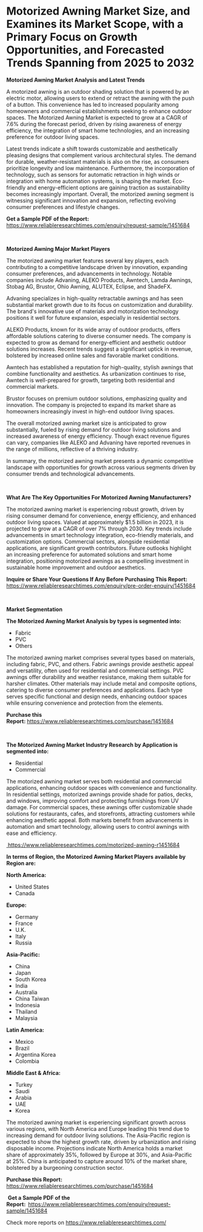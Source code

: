 <p><h1>Motorized Awning Market Size, and Examines its Market Scope, with a Primary Focus on Growth Opportunities, and Forecasted Trends Spanning from 2025 to 2032</h1></p><p><strong>Motorized Awning Market Analysis and Latest Trends</strong></p>
<p><p>A motorized awning is an outdoor shading solution that is powered by an electric motor, allowing users to extend or retract the awning with the push of a button. This convenience has led to increased popularity among homeowners and commercial establishments seeking to enhance outdoor spaces. The Motorized Awning Market is expected to grow at a CAGR of 7.6% during the forecast period, driven by rising awareness of energy efficiency, the integration of smart home technologies, and an increasing preference for outdoor living spaces. </p><p>Latest trends indicate a shift towards customizable and aesthetically pleasing designs that complement various architectural styles. The demand for durable, weather-resistant materials is also on the rise, as consumers prioritize longevity and low maintenance. Furthermore, the incorporation of technology, such as sensors for automatic retraction in high winds or integration with home automation systems, is shaping the market. Eco-friendly and energy-efficient options are gaining traction as sustainability becomes increasingly important. Overall, the motorized awning segment is witnessing significant innovation and expansion, reflecting evolving consumer preferences and lifestyle changes.</p></p>
<p><strong>Get a Sample PDF of the Report:&nbsp;</strong> <a href="https://www.reliableresearchtimes.com/enquiry/request-sample/1451684?utm_campaign=3542&utm_medium=2&utm_source=Github&utm_content=ia&utm_term=04042025&utm_id=motorized-awning">https://www.reliableresearchtimes.com/enquiry/request-sample/1451684</a></p>
<p>&nbsp;</p>
<p><strong>Motorized Awning Major Market Players</strong></p>
<p><p>The motorized awning market features several key players, each contributing to a competitive landscape driven by innovation, expanding consumer preferences, and advancements in technology. Notable companies include Advaning, ALEKO Products, Awntech, Lamda Awnings, Stobag AG, Brustor, Ohio Awning, ALUTEX, Eclipse, and ShadeFX.</p><p>Advaning specializes in high-quality retractable awnings and has seen substantial market growth due to its focus on customization and durability. The brand's innovative use of materials and motorization technology positions it well for future expansion, especially in residential sectors.</p><p>ALEKO Products, known for its wide array of outdoor products, offers affordable solutions catering to diverse consumer needs. The company is expected to grow as demand for energy-efficient and aesthetic outdoor solutions increases. Recent trends suggest a significant uptick in revenue, bolstered by increased online sales and favorable market conditions.</p><p>Awntech has established a reputation for high-quality, stylish awnings that combine functionality and aesthetics. As urbanization continues to rise, Awntech is well-prepared for growth, targeting both residential and commercial markets.</p><p>Brustor focuses on premium outdoor solutions, emphasizing quality and innovation. The company is projected to expand its market share as homeowners increasingly invest in high-end outdoor living spaces. </p><p>The overall motorized awning market size is anticipated to grow substantially, fueled by rising demand for outdoor living solutions and increased awareness of energy efficiency. Though exact revenue figures can vary, companies like ALEKO and Advaning have reported revenues in the range of millions, reflective of a thriving industry. </p><p>In summary, the motorized awning market presents a dynamic competitive landscape with opportunities for growth across various segments driven by consumer trends and technological advancements.</p></p>
<p>&nbsp;</p>
<p><strong>What Are The Key Opportunities For Motorized Awning Manufacturers?</strong></p>
<p><p>The motorized awning market is experiencing robust growth, driven by rising consumer demand for convenience, energy efficiency, and enhanced outdoor living spaces. Valued at approximately $1.5 billion in 2023, it is projected to grow at a CAGR of over 7% through 2030. Key trends include advancements in smart technology integration, eco-friendly materials, and customization options. Commercial sectors, alongside residential applications, are significant growth contributors. Future outlooks highlight an increasing preference for automated solutions and smart home integration, positioning motorized awnings as a compelling investment in sustainable home improvement and outdoor aesthetics.</p></p>
<p><strong>Inquire or Share Your Questions If Any Before Purchasing This Report:</strong> <a href="https://www.reliableresearchtimes.com/enquiry/pre-order-enquiry/1451684?utm_campaign=3542&utm_medium=2&utm_source=Github&utm_content=ia&utm_term=04042025&utm_id=motorized-awning">https://www.reliableresearchtimes.com/enquiry/pre-order-enquiry/1451684</a></p>
<p>&nbsp;</p>
<p><strong>Market Segmentation</strong></p>
<p><strong>The Motorized Awning Market Analysis by types is segmented into:</strong></p>
<p><ul><li>Fabric</li><li>PVC</li><li>Others</li></ul></p>
<p><p>The motorized awning market comprises several types based on materials, including fabric, PVC, and others. Fabric awnings provide aesthetic appeal and versatility, often used for residential and commercial settings. PVC awnings offer durability and weather resistance, making them suitable for harsher climates. Other materials may include metal and composite options, catering to diverse consumer preferences and applications. Each type serves specific functional and design needs, enhancing outdoor spaces while ensuring convenience and protection from the elements.</p></p>
<p><strong>Purchase this Report:&nbsp;</strong><a href="https://www.reliableresearchtimes.com/purchase/1451684?utm_campaign=3542&utm_medium=2&utm_source=Github&utm_content=ia&utm_term=04042025&utm_id=motorized-awning">https://www.reliableresearchtimes.com/purchase/1451684</a></p>
<p>&nbsp;</p>
<p><strong>The Motorized Awning Market Industry Research by Application is segmented into:</strong></p>
<p><ul><li>Residential</li><li>Commercial</li></ul></p>
<p><p>The motorized awning market serves both residential and commercial applications, enhancing outdoor spaces with convenience and functionality. In residential settings, motorized awnings provide shade for patios, decks, and windows, improving comfort and protecting furnishings from UV damage. For commercial spaces, these awnings offer customizable shade solutions for restaurants, cafes, and storefronts, attracting customers while enhancing aesthetic appeal. Both markets benefit from advancements in automation and smart technology, allowing users to control awnings with ease and efficiency.</p></p>
<p><a href="https://www.reliableresearchtimes.com/motorized-awning-r1451684?utm_campaign=3542&utm_medium=2&utm_source=Github&utm_content=ia&utm_term=04042025&utm_id=motorized-awning">&nbsp;https://www.reliableresearchtimes.com/motorized-awning-r1451684</a></p>
<p><strong>In terms of Region, the Motorized Awning Market Players available by Region are:</strong></p>
<p>
    <p> <strong> North America: </strong>
        <ul>
            <li>United States</li>
            <li>Canada</li>
        </ul>
        </p> 
    <p> <strong> Europe: </strong>
        <ul>
            <li>Germany</li>
            <li>France</li>
            <li>U.K.</li>
            <li>Italy</li>
            <li>Russia</li>
        </ul>
        </p> 
    <p> <strong> Asia-Pacific: </strong>
        <ul>
            <li>China</li>
            <li>Japan</li>
            <li>South Korea</li>
            <li>India</li>
            <li>Australia</li>
            <li>China Taiwan</li>
            <li>Indonesia</li>
            <li>Thailand</li>
            <li>Malaysia</li>
        </ul>
        </p> 
    <p> <strong> Latin America: </strong>
        <ul>
            <li>Mexico</li>
            <li>Brazil</li>
            <li>Argentina Korea</li>
            <li>Colombia</li>
        </ul>
        </p> 
    <p> <strong> Middle East & Africa: </strong>
        <ul>
            <li>Turkey</li>
            <li>Saudi</li>
            <li>Arabia</li>
            <li>UAE</li>
            <li>Korea</li>
        </ul>
    </p>
    </p>
<p><p>The motorized awning market is experiencing significant growth across various regions, with North America and Europe leading this trend due to increasing demand for outdoor living solutions. The Asia-Pacific region is expected to show the highest growth rate, driven by urbanization and rising disposable income. Projections indicate North America holds a market share of approximately 35%, followed by Europe at 30%, and Asia-Pacific at 25%. China is anticipated to capture around 10% of the market share, bolstered by a burgeoning construction sector.</p></p>
<p><strong>Purchase this Report: </strong><a href="https://www.reliableresearchtimes.com/purchase/1451684?utm_campaign=3542&utm_medium=2&utm_source=Github&utm_content=ia&utm_term=04042025&utm_id=motorized-awning">https://www.reliableresearchtimes.com/purchase/1451684</a></p>
<p>&nbsp;<strong>Get a Sample PDF of the Report:&nbsp;&nbsp;</strong><a href="https://www.reliableresearchtimes.com/enquiry/request-sample/1451684?utm_campaign=3542&utm_medium=2&utm_source=Github&utm_content=ia&utm_term=04042025&utm_id=motorized-awning">https://www.reliableresearchtimes.com/enquiry/request-sample/1451684</a></p>
<p><strong></strong></p>
<p>Check more reports on <a href="https://www.reliableresearchtimes.com/?utm_campaign=3542&utm_medium=2&utm_source=Github&utm_content=ia&utm_term=04042025&utm_id=motorized-awning">https://www.reliableresearchtimes.com/</a></p>